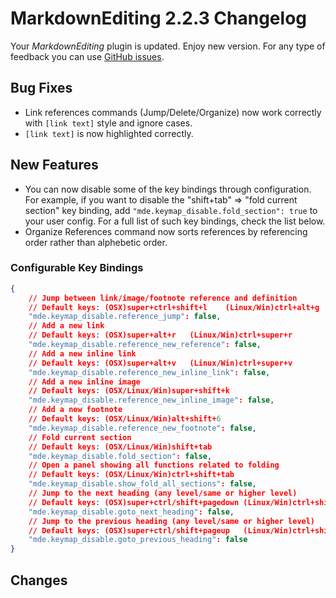 # MarkdownEditing 2.2.3 Changelog

Your _MarkdownEditing_ plugin is updated. Enjoy new version. For any type of
feedback you can use [GitHub issues][issues].

## Bug Fixes

* Link references commands (Jump/Delete/Organize) now work correctly with `[link text]` style and ignore cases.
* `[link text]` is now highlighted correctly.

## New Features

* You can now disable some of the key bindings through configuration. For example, if you want to disable the "shift+tab" => "fold current section" key binding, add `"mde.keymap_disable.fold_section": true` to your user config. For a full list of such key bindings, check the list below.
* Organize References command now sorts references by referencing order rather than alphebetic order.

### Configurable Key Bindings

```json
{
    // Jump between link/image/footnote reference and definition
    // Default keys: (OSX)super+ctrl+shift+l    (Linux/Win)ctrl+alt+g
    "mde.keymap_disable.reference_jump": false,
    // Add a new link
    // Default keys: (OSX)super+alt+r   (Linux/Win)ctrl+super+r
    "mde.keymap_disable.reference_new_reference": false,
    // Add a new inline link
    // Default keys: (OSX)super+alt+v   (Linux/Win)ctrl+super+v
    "mde.keymap_disable.reference_new_inline_link": false,
    // Add a new inline image
    // Default keys: (OSX/Linux/Win)super+shift+k
    "mde.keymap_disable.reference_new_inline_image": false,
    // Add a new footnote
    // Default keys: (OSX/Linux/Win)alt+shift+6
    "mde.keymap_disable.reference_new_footnote": false,
    // Fold current section
    // Default keys: (OSX/Linux/Win)shift+tab
    "mde.keymap_disable.fold_section": false,
    // Open a panel showing all functions related to folding
    // Default keys: (OSX/Linux/Win)ctrl+shift+tab
    "mde.keymap_disable.show_fold_all_sections": false,
    // Jump to the next heading (any level/same or higher level)
    // Default keys: (OSX)super+ctrl/shift+pagedown (Linux/Win)ctrl+shift(+alt)+pagedown
    "mde.keymap_disable.goto_next_heading": false,
    // Jump to the previous heading (any level/same or higher level)
    // Default keys: (OSX)super+ctrl/shift+pageup   (Linux/Win)ctrl+shift(+alt)+pageup
    "mde.keymap_disable.goto_previous_heading": false
}
```

## Changes

[issues]: https://github.com/SublimeText-Markdown/MarkdownEditing/issues
